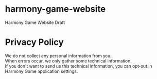 # harmony-game-website
Harmony Game Website Draft

# Privacy Policy
We do not collect any personal information from you.  
When errors occur, we only gather some technical information.  
If you don't want to send us this technical information, you can opt-out in Harmony Game application settings.
